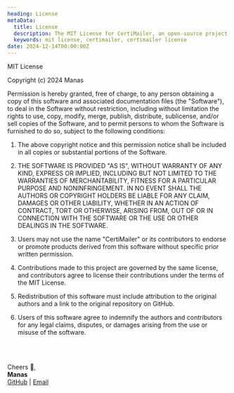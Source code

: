 ```yaml
---
heading: License
metaData:
  title: License
  description: The MIT License for CertiMailer, an open-source project.
  keywords: mit license, certimailer, certimailer license
date: 2024-12-14T00:00:00Z
---
```


MIT License

Copyright (c) 2024 Manas

Permission is hereby granted, free of charge, to any person obtaining a copy of this software and associated documentation files (the "Software"), to deal in the Software without restriction, including without limitation the rights to use, copy, modify, merge, publish, distribute, sublicense, and/or sell copies of the Software, and to permit persons to whom the Software is furnished to do so, subject to the following conditions:

1. The above copyright notice and this permission notice shall be included in all copies or substantial portions of the Software.

2. THE SOFTWARE IS PROVIDED "AS IS", WITHOUT WARRANTY OF ANY KIND, EXPRESS OR IMPLIED, INCLUDING BUT NOT LIMITED TO THE WARRANTIES OF MERCHANTABILITY, FITNESS FOR A PARTICULAR PURPOSE AND NONINFRINGEMENT. IN NO EVENT SHALL THE AUTHORS OR COPYRIGHT HOLDERS BE LIABLE FOR ANY CLAIM, DAMAGES OR OTHER LIABILITY, WHETHER IN AN ACTION OF CONTRACT, TORT OR OTHERWISE, ARISING FROM, OUT OF OR IN CONNECTION WITH THE SOFTWARE OR THE USE OR OTHER DEALINGS IN THE SOFTWARE.

3. Users may not use the name "CertiMailer" or its contributors to endorse or promote products derived from this software without specific prior written permission.

4. Contributions made to this project are governed by the same license, and contributors agree to license their contributions under the terms of the MIT License.

5. Redistribution of this software must include attribution to the original authors and a link to the original repository on GitHub.

6. Users of this software agree to indemnify the authors and contributors for any legal claims, disputes, or damages arising from the use or misuse of the software.

<br/><br/>

Cheers 🥂,  
**Manas**  
[GitHub](https://github.com/scienmanas) | [Email](mailto:iamscientistmanas@gmail.com)